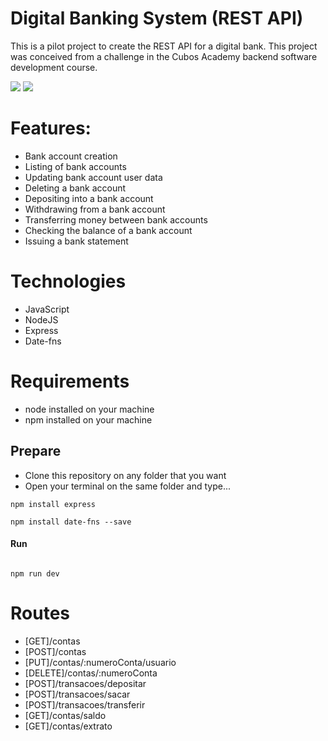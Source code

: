 # Digital Banking System (REST API)

This is a pilot project to create the REST API for a digital bank. This project was conceived from a challenge in the Cubos Academy backend software development course.

<img src="https://github.com/dosilva425/Sistema-Bancario-Digital-API-REST-/blob/main/prints/print%201.png">
<img src="https://github.com/dosilva425/Sistema-Bancario-Digital-API-REST-/blob/main/prints/print%202.png">

# Features:

- Bank account creation
- Listing of bank accounts
- Updating bank account user data
- Deleting a bank account
- Depositing into a bank account
- Withdrawing from a bank account
- Transferring money between bank accounts
- Checking the balance of a bank account
- Issuing a bank statement

# Technologies

- JavaScript
- NodeJS
- Express
- Date-fns

# Requirements

- node installed on your machine
- npm installed on your machine

## Prepare

- Clone this repository on any folder that you want
- Open your terminal on the same folder and type...

```
npm install express

npm install date-fns --save
```

#### Run

```

npm run dev

```

# Routes

- [GET]/contas
- [POST]/contas
- [PUT]/contas/:numeroConta/usuario
- [DELETE]/contas/:numeroConta
- [POST]/transacoes/depositar
- [POST]/transacoes/sacar
- [POST]/transacoes/transferir
- [GET]/contas/saldo
- [GET]/contas/extrato
